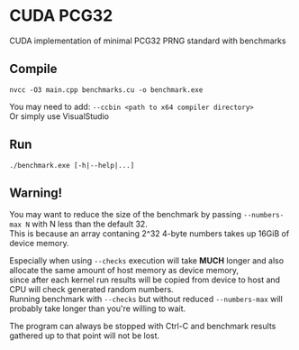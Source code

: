 # CUDA PCG32 

CUDA implementation of minimal PCG32 PRNG standard with benchmarks

## Compile

```
nvcc -O3 main.cpp benchmarks.cu -o benchmark.exe
```
You may need to add: `--ccbin <path to x64 compiler directory>`  
Or simply use VisualStudio

## Run

```
./benchmark.exe [-h|--help|...]
```

## Warning! 

You may want to reduce the size of the benchmark by passing `--numbers-max N` with N less than the default 32.  
This is because an array contaning 2^32 4-byte numbers takes up 16GiB of device memory.

Especially when using `--checks` execution will take **MUCH** longer and also allocate the same amount of host memory as device memory,  
since after each kernel run results will be copied from device to host and CPU will check generated random numbers.  
Running benchmark with `--checks` but without reduced `--numbers-max` will probably take longer than you're willing to wait.

The program can always be stopped with Ctrl-C and benchmark results gathered up to that point will not be lost.
